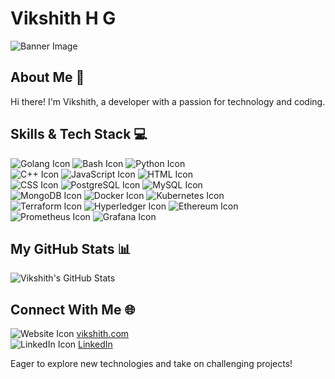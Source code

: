 # Vikshith H G

![Banner Image](banner-url.jpg)

## About Me 🚀
Hi there! I'm Vikshith, a developer with a passion for technology and coding.

## Skills & Tech Stack 💻
![Golang Icon](golang-icon-url.png) ![Bash Icon](bash-icon-url.png) ![Python Icon](python-icon-url.png)  
![C++ Icon](c++-icon-url.png) ![JavaScript Icon](javascript-icon-url.png) ![HTML Icon](html-icon-url.png)  
![CSS Icon](css-icon-url.png) ![PostgreSQL Icon](postgresql-icon-url.png) ![MySQL Icon](mysql-icon-url.png)  
![MongoDB Icon](mongodb-icon-url.png) ![Docker Icon](docker-icon-url.png) ![Kubernetes Icon](kubernetes-icon-url.png)  
![Terraform Icon](terraform-icon-url.png) ![Hyperledger Icon](hyperledger-icon-url.png) ![Ethereum Icon](ethereum-icon-url.png)  
![Prometheus Icon](prometheus-icon-url.png) ![Grafana Icon](grafana-icon-url.png)

## My GitHub Stats 📊
![Vikshith's GitHub Stats](https://github-readme-stats.vercel.app/api?username=vikshith-hg-c&show_icons=true)

## Connect With Me 🌐
![Website Icon](website-icon-url.png) [vikshith.com](https://www.vikshith.com)  
![LinkedIn Icon](linkedin-icon-url.png) [LinkedIn](https://www.linkedin.com/in/vikshith)

Eager to explore new technologies and take on challenging projects!

